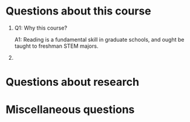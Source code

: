 # Questions about this course

1. Q1: Why this course?

   A1: Reading is a fundamental skill in graduate schools, and ought be taught to freshman STEM majors.
2.

# Questions about research

# Miscellaneous questions
